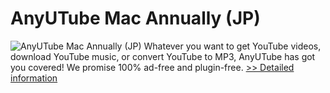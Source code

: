 # AnyUTube Mac Annually (JP)
![AnyUTube Mac Annually (JP)](https://mycommerce.akamaized.net/api/pimages/P300788877/BIG/300788877.PNG)
Whatever you want to get YouTube videos, download YouTube music, or convert YouTube to MP3, AnyUTube has got you covered! We promise 100% ad-free and plugin-free.
[>> Detailed information](https://secure.shareit.com/shareit/product.html?productid=300788877&affiliateid=200057808)